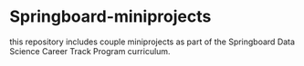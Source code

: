 # Springboard-miniprojects
this repository includes couple miniprojects as part of the Springboard Data Science Career Track Program curriculum. 
